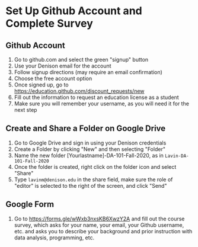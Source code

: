 # Set Up Github Account and Complete Survey

## Github Account

1. Go to github.com and select the green "signup" button
2. Use your Denison email for the account
3. Follow signup directions (may require an email confirmation)
4. Choose the free account option
5. Once signed up, go to https://education.github.com/discount_requests/new
6. Fill out the information to request an education license as a student
7. Make sure you will remember your username, as you will need it for the next step

## Create and Share a Folder on Google Drive

1. Go to Google Drive and sign in using your Denison credentials
2. Create a Folder by clicking "New" and then selecting "Folder"
3. Name the new folder [Yourlastname]-DA-101-Fall-2020, as in `Lavin-DA-101-Fall-2020`
4. Once the folder is created, right click on the folder icon and select "Share"
5. Type `lavinm@denison.edu` in the share field, make sure the role of "editor" is selected to the right of the screen, and click "Send"

## Google Form  

1. Go to https://forms.gle/wWxb3nxsKB6XwzY2A and fill out the course survey, which asks for your name, your email, your Github username, etc. and asks you to describe your background and prior instruction with data analysis, programming, etc. 
